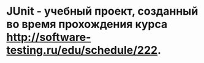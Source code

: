 # JUnit - учебный проект, созданный во время прохождения курса http://software-testing.ru/edu/schedule/222.
